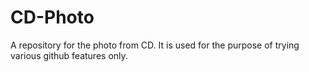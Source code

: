 # CD-Photo
A repository for the photo from CD.
It is used for the purpose of trying various github features only.



